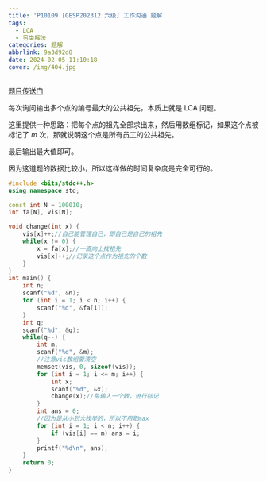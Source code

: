 ```yaml
---
title: 'P10109 [GESP202312 六级] 工作沟通 题解'
tags:
  - LCA
  - 另类解法
categories: 题解
abbrlink: 9a3d92d8
date: 2024-02-05 11:10:18
cover: /img/404.jpg
---
```


[题目传送门](https://www.luogu.com.cn/problem/P10109)  

每次询问输出多个点的编号最大的公共祖先，本质上就是 LCA 问题。  

这里提供一种思路：把每个点的祖先全部求出来，然后用数组标记，如果这个点被标记了 $m$ 次，那就说明这个点是所有员工的公共祖先。  

最后输出最大值即可。  

因为这道题的数据比较小，所以这样做的时间复杂度是完全可行的。  

```cpp
#include <bits/stdc++.h>
using namespace std;

const int N = 100010;
int fa[N], vis[N];

void change(int x) {
    vis[x]++;//自己能管理自己，即自己是自己的祖先
    while(x != 0) {
        x = fa[x];//一直向上找祖先
        vis[x]++;//记录这个点作为祖先的个数
    }
}
int main() {
    int n;
    scanf("%d", &n);
    for (int i = 1; i < n; i++) {
        scanf("%d", &fa[i]);
    }
    int q;
    scanf("%d", &q);
    while(q--) {
        int m;
        scanf("%d", &m);
        //注意vis数组要清空
        memset(vis, 0, sizeof(vis));
        for (int i = 1; i <= m; i++) {
            int x;
            scanf("%d", &x);
            change(x);//每输入一个数，进行标记
        }
        int ans = 0;
        //因为是从小到大枚举的，所以不用取max
        for (int i = 1; i < n; i++) {
            if (vis[i] == m) ans = i;
        }
        printf("%d\n", ans);
    }
    return 0;
}
```

